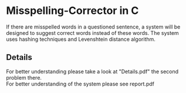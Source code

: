 # Misspelling-Corrector in C
If there are misspelled words in a questioned sentence, a system will be designed to suggest correct words instead of these words. The system uses hashing techniques and Levenshtein distance algorithm.
## Details
For better understanding please take a look at "Details.pdf" the second problem there. </br>
For better understanding of the system please see report.pdf

